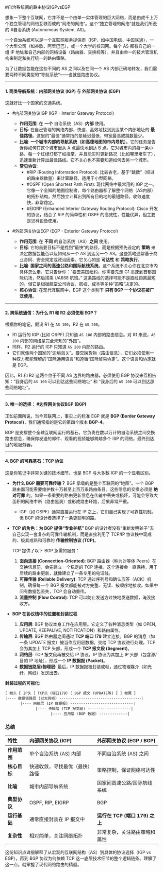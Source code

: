 
#自治系统间的路由协议IGPvsEGP  

想象一下整个互联网，它并不是一个由单一实体管理的巨大网络，而是由成千上万个独立管理的网络互联而成的“网络的网络”。这个“独立管理的网络”就是我们所说的 #自治系统 (Autonomous System, AS)。

一个自治系统可以是一个互联网服务提供商（ISP，如中国电信、中国联通），一个大型公司（如谷歌、阿里巴巴），或一个大学的校园网。每个 AS 都有自己的一组 IP 地址和自己内部的网络设备（路由器、交换机等），并且由单一的技术管理机构来制定和执行统一的路由策略。

为了让数据包能在这些不同的 AS 之间以及在同一个 AS 内部正确地转发，我们需要两种不同类型的“导航系统”——也就是路由协议。

---

#### 1. 两类导航系统：内部网关协议 (IGP) 与 外部网关协议 (EGP)

这就好比一个国家的交通系统。

*   #内部网关协议IGP  (IGP - Interior Gateway Protocol)
    *   **作用范围**: 在 **一个** 自治系统（AS）**内部** 使用。
    *   **目标**: 在自己管理的网络内部，快速、高效地找到到达某个内部地址的 **最佳路径**。这里的“最佳”通常指的是延迟最低、带宽最高或跳数最少。
    *   **比喻**: **一个城市内部的导航系统（如高德地图的市内导航）**。它的任务是告诉你如何在这个城市里从 A 点最快地到达 B 点。它对城市内的每一条小路、每一个红绿灯都了如指掌，并且能实时更新路况（比如哪里堵车了），迅速重新计算出最佳路线。它不关心也不需要知道如何去另一个城市。
    *   **常见协议**:
        *   #RIP (Routing Information Protocol): 比较古老，基于“跳数”（经过的路由器数量）来计算路径，适用于小型网络。
        *   #OSPF (Open Shortest Path First): 现代网络中最常用的 IGP 之一。它像一个全知的地图绘制者，每个路由器都了解整个网络（AS内部）的拓扑结构，然后独立计算出到所有目的地的最短路径。收敛速度快，非常稳定。
        *   #EIGRP (Enhanced Interior Gateway Routing Protocol): Cisco 开发的协议，结合了 RIP 的简单性和 OSPF 的高效性，性能优异，但主要是思科设备使用。

*   #外部网关协议EGP  (EGP - Exterior Gateway Protocol)
    *   **作用范围**: 在 **不同** 的自治系统（AS）**之间** 使用。
    *   **目标**: 它的首要目标不是找到“最快”的路径，而是根据预先设定的 **策略** 来决定数据包能否以及如何从一个 AS 到达另一个 AS。这些策略通常基于商业合同、安全规定或政治因素。它关心的是 **可达性** 和 **策略执行**。
    *   **比喻**: **国家之间的高速公路和国际航线系统**。这个系统不关心你在北京市内具体怎么走，它只告诉你：“要去美国纽约，你需要先走 G1 高速到首都国际机场，然后搭乘 UA888 航班。” 这条路线的选择可能不是直线距离最短的，但它是根据航空公司协议、航权、成本等多种“策略”决定的。
    *   **核心协议**: 在现代互联网中，EGP 这个类别下 **只有 BGP 一个协议在被广泛使用**。

---

#### 2. 跨系统通信：为什么 R1 和 R2 必须使用 EGP？

根据你的笔记，假设 R1 在 `AS 100`，R2 在 `AS 200`。

*   R1 运行的 IGP (比如 OSPF) 只知道 `AS 100` 内部的路由信息。对 R1 来说，`AS 200` 内部的网络是完全未知的“外国”。
*   同样，R2 运行的 IGP 只知道 `AS 200` 内部的路由。
*   它们就像两个国家的“边境海关”。要交换货物（路由信息），它们必须使用一种双方都能理解的“国际通用语言”和遵循“国际贸易协定”。这个语言和协定就是 EGP。

因此，R1 和 R2 这两个位于不同 AS 边界的路由器，必须使用 EGP 协议来互相告知：“我身后的 `AS 100` 可以到达这些网络地址” 和 “我身后的 `AS 200` 可以到达那些网络地址”。

---

#### 3. 唯一的选择： #边界网关协议BGP  (BGP)

正如前面所说，当今互联网上，事实上的标准 EGP 就是 **BGP (Border Gateway Protocol)**，我们通常指的是它的第四个版本 **BGP-4**。

BGP 是支撑整个全球互联网运行的基石。它负责在数以万计的自治系统之间交换路由信息，确保你发送的邮件、观看的视频能够跨越多个 ISP 的网络，最终到达目的地服务器。

---

#### 4. BGP 的可靠基石：TCP 协议

这是你笔记中非常关键的技术细节，也是 BGP 与大多数 IGP 的一个显著区别。

*   **为什么 BGP 需要可靠传输？**
    BGP 承载的是整个互联网的“地图”。一个 BGP 路由器可能需要维护数十万甚至上百万条路由条目。这些信息的交换必须是 **绝对可靠** 的。如果一条重要的路由更新信息在传输中丢失或损坏，可能会导致大面积的网络中断（路由黑洞）或形成路由环路，后果非常严重。
    *   IGP（如 OSPF）通常直接运行在 IP 之上，它们自己实现了可靠性机制。但 BGP 的设计者选择了一条更聪明的路。

*   **TCP 的角色：为 BGP 提供“专业护航”**
    BGP 的设计者没有“重新发明轮子”去自己实现一套复杂的可靠传输机制，而是直接利用了 TCP/IP 协议栈中现成的、极其成熟和可靠的 **传输控制协议 (TCP)**。

    TCP 提供了以下 BGP 急需的服务：
    1.  **面向连接 (Connection-Oriented)**: BGP 路由器（称为对等体 Peers）在交换信息前，会先建立一个稳定的 TCP 连接。这个连接会一直保持，用于后续的路由更新，就像建立了一条专用的电话线。
    2.  **可靠传输 (Reliable Delivery)**: TCP 通过序列号和确认应答（ACK）机制，确保每一个 BGP 报文都能被对方完整、无误、按顺序地接收。如果中间有数据包丢失，TCP 会自动重传。
    3.  **流量控制 (Flow Control)**: TCP 可以防止发送方过快地发送数据，淹没接收方。

*   **BGP 在协议栈中的位置和封装过程**
    1.  **应用层**: BGP 协议本身工作在应用层。它定义了各种消息类型（如 OPEN, UPDATE, KEEPALIVE, NOTIFICATION）和路由属性。
    2.  **传输层**: BGP 路由器之间通过 **TCP 端口 179** 建立连接。BGP 的消息（如一条 UPDATE 报文）被当作应用层数据，交给 TCP 协议进行处理。TCP 会为其加上 TCP 头部，形成一个 **TCP 报文段 (Segment)**。
    3.  **网络层**: TCP 报文段再被交给 IP 协议。IP 协议为其加上 IP 头部（包含源/目的 IP 地址），形成一个 **IP 数据报 (Packet)**。
    4.  **数据链路层/物理层**: 最后，IP 数据报被封装成帧，通过物理媒介（如光纤、网线）发送出去。

**封装过程的可视化:**

```
[ 帧头 [ IP头 [ TCP头 (端口179) [ BGP 报文 (UPDATE等) ] ] 帧尾 ]
|---- 数据链路层 (以太网帧) --------------------------------------|
       |---- 网络层 (IP 数据报) -----------------------------|
              |---- 传输层 (TCP 报文段) --------------------|
                     |---- 应用层 (BGP 数据) -------------|
```

### 总结

| 特性 | 内部网关协议 (IGP) | 外部网关协议 (EGP / BGP) |
| :--- | :--- | :--- |
| **作用范围** | 单个自治系统 (AS) 内部 | 不同自治系统 (AS) 之间 |
| **核心目标** | 快速收敛，寻找最优（最快）路径 | 策略控制，保证网络可达性 |
| **比喻** | 城市内部导航系统 | 国家间高速公路/国际航线系统 |
| **典型协议** | OSPF, RIP, EIGRP | BGP |
| **运行基础** | 通常直接封装在 IP 报文中 | **运行在 TCP (端口 179) 之上** |
| **复杂性** | 相对简单，关注网络拓扑 | 非常复杂，关注路由策略和属性 |

这份知识点详细解释了从宏观的互联网结构（AS）到具体的协议选择（IGP vs EGP），再到 BGP 协议为何依赖 TCP 这一底层技术细节的整个逻辑链条。理解了这一点，就掌握了现代网络路由的精髓。